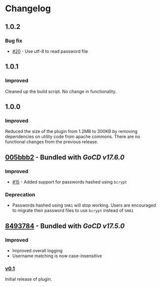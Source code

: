 # Changelog

## 1.0.2

### Bug fix

- [#20](https://github.com/gocd/gocd-filebased-authentication-plugin/issues/20) - Use utf-8 to read password file

## 1.0.1

### Improved

Cleaned up the build script. No change in functionality.

## 1.0.0

### Improved

Reduced the size of the plugin from 1.2MB to 300KB by removing dependencies on utility code from apache commons. There are no functional changes from the previous release.

## [005bbb2](https://github.com/gocd/filebased-authentication-plugin/commit/005bbb25e8abd444fdcb3fae1c311ccba53bb3c8) - Bundled with *GoCD v17.6.0*

### Improved

* [#15](https://github.com/gocd/filebased-authentication-plugin/pull/15) - Added support for passwords hashed using `bcrypt`

### Deprecation

* Passwords hashed using `SHA1` will stop working. Users are encouraged to migrate their password files to use `bcrypt` instead of `SHA1`

## [8493784](https://github.com/gocd/filebased-authentication-plugin/commit/84937847b9fd113e87d34a1a7f035577c698b580) - Bundled with *GoCD v17.5.0*

### Improved

* Improved overall logging
* Username matching is now case-insensitive

### [v0.1](https://github.com/gocd/filebased-authentication-plugin/releases/tag/v0.1)


Initial release of plugin.
